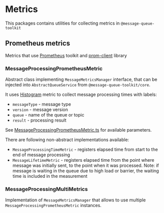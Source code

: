 # Metrics

This packages contains utilities for collecting metrics in `@message-queue-toolkit`

## Prometheus metrics

Metrics that use [Prometheus](https://prometheus.io/) toolkit and [prom-client](https://github.com/siimon/prom-client) library

### MessageProcessingPrometheusMetric
Abstract class implementing `MessageMetricsManager` interface, that can be injected into `AbstractQueueService` from `@message-queue-toolkit/core`.

It uses [Histogram](https://prometheus.io/docs/concepts/metric_types/#histogram) metric to collect message processing times with labels:
- `messageType` - message type
- `version` - message version
- `queue` - name of the queue or topic
- `result` - processing result

See [MessageProcessingPrometheusMetric.ts](lib/prometheus/MessageProcessingPrometheusMetric.ts) for available parameters.

There are following non-abstract implementations available:
- `MessageProcessingTimeMetric` - registers elapsed time from start to the end of message processing
- `MessageLifetimeMetric` - registers elapsed time from the point where message was initially sent, to the point when it was processed. 
Note: if message is waiting in the queue due to high load or barrier, the waiting time is included in the measurement

### MessageProcessingMultiMetrics
Implementation of `MessageMetricsManager` that allows to use multiple `MessageProcessingPrometheusMetric` instances.

